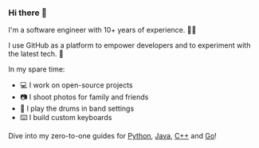 ### Hi there :wave:

I'm a software engineer with 10+ years of experience. 🧑‍💻

I use GitHub as a platform to empower developers and to experiment with the latest tech. 🚀

In my spare time:

- 💻 I work on open-source projects
- 📷 I shoot photos for family and friends
- 🥁 I play the drums in band settings
- ⌨️ I build custom keyboards

Dive into my zero-to-one guides for [Python], [Java], [C++] and [Go]!

[C++]: https://github.com/huangsam/cpp-trial
[Go]: https://github.com/huangsam/go-trial
[Java]: https://github.com/huangsam/java-trial
[Python]: https://github.com/huangsam/ultimate-python
